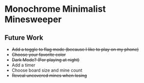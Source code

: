 # Monochrome Minimalist Minesweeper
## Future Work
- ~~Add a toggle to flag mode (because I like to play on my phone)~~
- ~~Choose your favorite color~~
- ~~Dark Mode? (For playing at night)~~
- Add a timer
- Choose board size and mine count
- ~~Reveal uncovered mines when losing~~